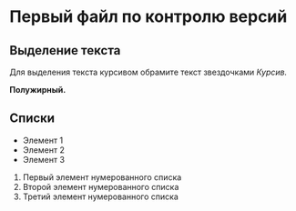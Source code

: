 # Первый файл по контролю версий

## Выделение текста

Для выделения текста курсивом обрамите текст звездочками *Курсив.*

**Полужирный.**

## Списки
* Элемент 1
* Элемент 2
* Элемент 3

1. Первый элемент нумерованного списка
2. Второй элемент нумерованного списка
3. Третий элемент нумерованного списка